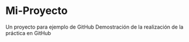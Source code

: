 # Mi-Proyecto
Un proyecto para ejemplo de GitHub
Demostración de la realización de la práctica en GitHub
